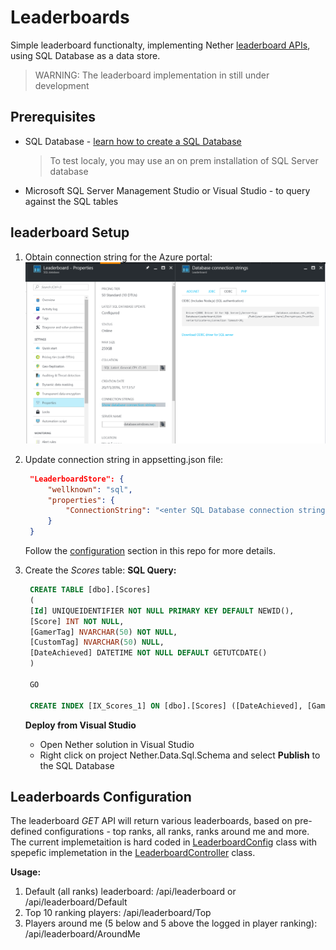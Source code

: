 # Leaderboards

Simple leaderboard functionalty, implementing Nether [leaderboard APIs](api/leaderboard), using SQL Database as a data store.

> WARNING: The leaderboard implementation in still under development

## Prerequisites
* SQL Database - [learn how to create a SQL Database](https://docs.microsoft.com/en-us/azure/sql-database/sql-database-get-started)
  > To test localy, you may use an on prem installation of SQL Server database
* Microsoft SQL Server Management Studio or Visual Studio - to query against the SQL tables

## leaderboard Setup
1. Obtain connection string for the Azure portal:
   ![Connection String](images/leaderboard/connstr.png)
2. Update connection string in appsetting.json file:
   ```json
    "LeaderboardStore": {
        "wellknown": "sql",
        "properties": {
            "ConnectionString": "<enter SQL Database connection string>"
        }
    }
   ```     
   Follow the [configuration](configuration.md) section in this repo for more details.

3. Create the _Scores_ table:
   **SQL Query:**
   
   ```sql
	CREATE TABLE [dbo].[Scores]
	(
	[Id] UNIQUEIDENTIFIER NOT NULL PRIMARY KEY DEFAULT NEWID(), 
    [Score] INT NOT NULL, 
    [GamerTag] NVARCHAR(50) NOT NULL, 
    [CustomTag] NVARCHAR(50) NULL, 
    [DateAchieved] DATETIME NOT NULL DEFAULT GETUTCDATE() 
	)

	GO

	CREATE INDEX [IX_Scores_1] ON [dbo].[Scores] ([DateAchieved], [GamerTag], [Score] DESC)
   ```
   **Deploy from Visual Studio**
    - Open Nether solution in Visual Studio
	- Right click on project Nether.Data.Sql.Schema	and select **Publish** to the SQL Database

## Leaderboards Configuration
The leaderboard _GET_ API will return various leaderboards, based on pre-defined configurations - top ranks, all ranks, ranks around me and more.
The current implemetaition is hard coded in [LeaderboardConfig](https://github.com/navalev/nether/blob/master/src/Nether.Web/Features/Leaderboard/Configuration/LeaderboardConfig.cs) class with spepefic implemetation in the [LeaderboardController](https://github.com/navalev/nether/blob/master/src/Nether.Web/Features/Leaderboard/LeaderboardController.cs) class.

**Usage:**
1. Default (all ranks) leaderboard: /api/leaderboard or /api/leaderboard/Default
2. Top 10 ranking players: /api/leaderboard/Top
3. Players around me (5 below and 5 above the logged in player ranking): /api/leaderboard/AroundMe   



